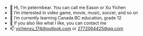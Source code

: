 - 👋 Hi, I’m petermbear. You can call me Eason or Xu Yichen
- 👀 I’m interested in video game, movie, music, soccer, and so on
- 🌱 I’m currently learning Canada BC education, grade 12
- 💞️ If you also like what I like, you can contact me
- 📫 yichenxu_174@outlook.com or 2772064425@qq.com

<!---
petermbear/petermbear is a ✨ special ✨ repository because its `README.md` (this file) appears on your GitHub profile.
You can click the Preview link to take a look at your changes.
--->
